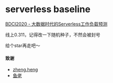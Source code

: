 # serverless baseline
[BDCI2020 - 大数据时代的Serverless工作负载预测](https://www.datafountain.cn/competitions/468)

线上0.311，记得改一下随机种子，不然会被封号

给个star再走吧～



#### 致谢

* [zheng.heng](https://github.com/LogicJake/competition_baselines/tree/master/competitions/serverless_load_prediction)
* [鱼佬](https://mp.weixin.qq.com/s/Ovb1pic2nleQhTObIaj2Ww)

